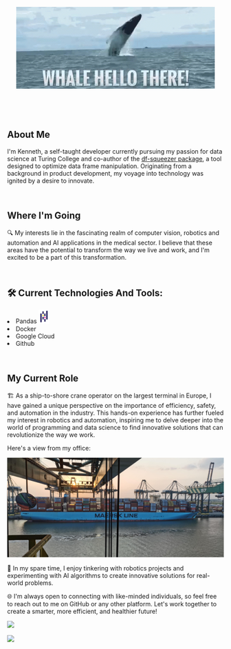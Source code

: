 <link
  rel="stylesheet"
  href="https://cdn.jsdelivr.net/gh/dheereshagrwal/colored-icons@1.7.4/src/app/ci.min.css"
/>

<p align="center">
    <img src="images/whale-hello.gif"/>
</p>

&nbsp;

&nbsp;

## About Me

I'm Kenneth, a self-taught developer currently pursuing my passion for data science at Turing College and co-author of the [df-squeezer package](https://pypi.org/project/df-squeezer/), a tool designed to optimize data frame manipulation. Originating from a background in product development, my voyage into technology was ignited by a desire to innovate.

&nbsp;

## Where I'm Going

🔍 My interests lie in the fascinating realm of computer vision, robotics and automation and AI applications in the medical sector. I believe that these areas have the potential to transform the way we live and work, and I'm excited to be a part of this transformation.

&nbsp;

## 🛠️ Current Technologies And Tools:

<li>Pandas <img src="images/icons/pandas.png" style="display:inline-block; max-width:25px;"/></li>
<li>Docker <i class="ci ci-docker ci-2x"></i></li>
<li>Google Cloud <i class="ci ci-google ci-2x"></i></li>
<li>Github <i class="ci ci-github ci-2x"></i></li>


&nbsp;

## My Current Role

🏗️ As a ship-to-shore crane operator on the largest terminal in Europe, I have gained a unique perspective on the importance of efficiency, safety, and automation in the industry. This hands-on experience has further fueled my interest in robotics and automation, inspiring me to delve deeper into the world of programming and data science to find innovative solutions that can revolutionize the way we work.

Here's a view from my office:

<img src="images/IMG_20210719_211203.jpg"></img>



🤖 In my spare time, I enjoy tinkering with robotics projects and experimenting with AI algorithms to create innovative solutions for real-world problems.

🌐 I'm always open to connecting with like-minded individuals, so feel free to reach out to me on GitHub or any other platform. Let's work together to create a smarter, more efficient, and healthier future!

<a href="https://www.linkedin.com/in/kenneth-breugelmans/"><img src="https://img.shields.io/badge/LinkedIn-0077B5?style=for-the-badge&logo=linkedin&logoColor=white"></a>

<a href="http://www.kenneth-b.com"><img src="https://img.shields.io/badge/website-000000?style=for-the-badge&logo=About.me&logoColor=white"></a>

<!---
kkalera/kkalera is a ✨ special ✨ repository because its `README.md` (this file) appears on your GitHub profile.
You can click the Preview link to take a look at your changes.
--->
